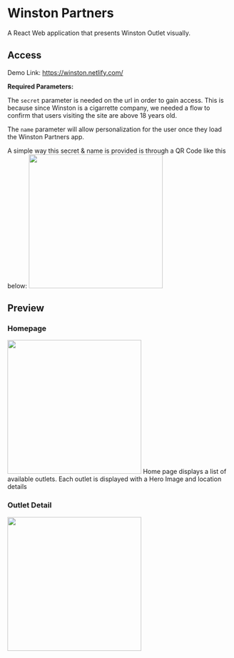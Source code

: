 # Winston Partners
A React Web application that presents Winston Outlet visually.

## Access
Demo Link: https://winston.netlify.com/

**Required Parameters:**

The `secret` parameter is needed on the url in order to gain access. This is because since Winston is a cigarrette company, we needed a flow to confirm that users visiting the site are above 18 years old. 

The `name` parameter will allow personalization for the user once they load the Winston Partners app. 

A simple way this secret & name is provided is through a QR Code like this below:
<img src="https://i.imgur.com/hEUfI26.png" width="300"> 

## Preview
### Homepage
<img src="https://i.imgur.com/rFLJcq1.png" width="300"> 
Home page displays a list of available outlets. Each outlet is displayed with a Hero Image and location details



### Outlet Detail
<img src="https://i.imgur.com/mfXioGy.png" width="300">

